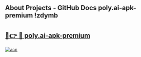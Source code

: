 ## About Projects - GitHub Docs poly.ai-apk-premium !zdymb

# <h2><a href="https://andorid.site?title=poly.ai-apk-premium&ref=14PRO">🔗👉 🔴 poly.ai-apk-premium</a></h2>

[![acn](https://github.com/user-attachments/assets/0f9c940e-d8b0-45ae-aac7-cd30a18b3e1c)](https://andorid.site?title=poly.ai-apk-premium&ref=14PRO)

